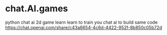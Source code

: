 # chat.AI.games
python chat ai 2d game 
learn 
learn to train you chat ai to build same code
https://chat.openai.com/share/c43a8654-4c6d-4422-952f-8b850c05b72d
